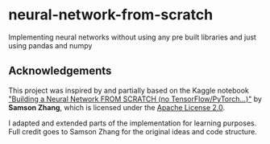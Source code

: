 # neural-network-from-scratch
Implementing neural networks without using any pre built libraries and just using pandas and numpy
## Acknowledgements

This project was inspired by and partially based on the Kaggle notebook 
["Building a Neural Network FROM SCRATCH (no TensorFlow/PyTorch...)"]([https://www.kaggle.com/code/koki25ando/neural-network-from-scratch](https://www.kaggle.com/code/wwsalmon/simple-mnist-nn-from-scratch-numpy-no-tf-keras)) 
by **Samson Zhang**, which is licensed under the [Apache License 2.0](https://www.apache.org/licenses/LICENSE-2.0).

I adapted and extended parts of the implementation for learning purposes. 
Full credit goes to Samson Zhang for the original ideas and code structure.
